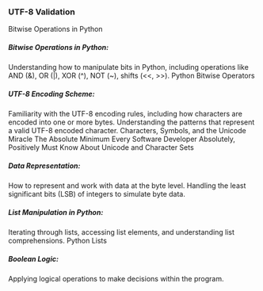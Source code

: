 ### UTF-8 Validation
Bitwise Operations in Python

##### Bitwise Operations in Python:
Understanding how to manipulate bits in Python, including operations like AND (&), OR (|), XOR (^), NOT (~), shifts (<<, >>).
Python Bitwise Operators

##### UTF-8 Encoding Scheme:
Familiarity with the UTF-8 encoding rules, including how characters are encoded into one or more bytes.
Understanding the patterns that represent a valid UTF-8 encoded character.
Characters, Symbols, and the Unicode Miracle
The Absolute Minimum Every Software Developer Absolutely, Positively Must Know About Unicode and Character Sets

##### Data Representation:
How to represent and work with data at the byte level.
Handling the least significant bits (LSB) of integers to simulate byte data.

##### List Manipulation in Python:
Iterating through lists, accessing list elements, and understanding list comprehensions.
Python Lists

##### Boolean Logic:
Applying logical operations to make decisions within the program.
